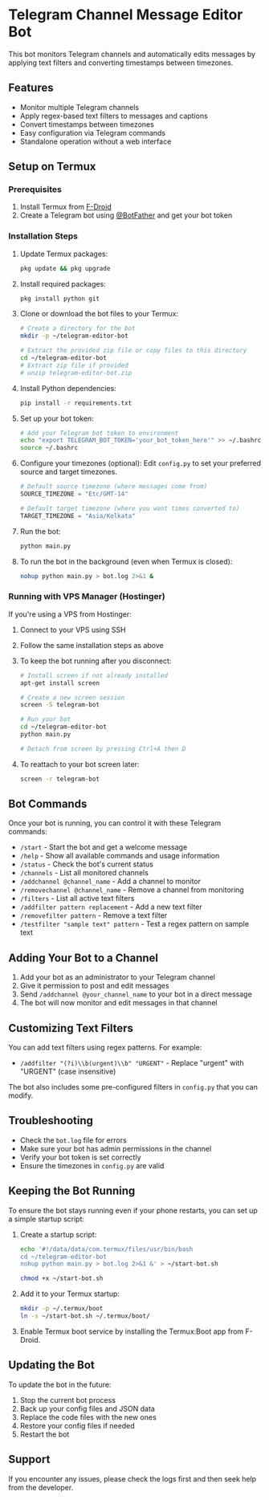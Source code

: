 # Telegram Channel Message Editor Bot

This bot monitors Telegram channels and automatically edits messages by applying text filters and converting timestamps between timezones.

## Features

- Monitor multiple Telegram channels
- Apply regex-based text filters to messages and captions
- Convert timestamps between timezones
- Easy configuration via Telegram commands
- Standalone operation without a web interface

## Setup on Termux

### Prerequisites

1. Install Termux from [F-Droid](https://f-droid.org/packages/com.termux/)
2. Create a Telegram bot using [@BotFather](https://t.me/botfather) and get your bot token

### Installation Steps

1. Update Termux packages:
   ```bash
   pkg update && pkg upgrade
   ```

2. Install required packages:
   ```bash
   pkg install python git
   ```

3. Clone or download the bot files to your Termux:
   ```bash
   # Create a directory for the bot
   mkdir -p ~/telegram-editor-bot
   
   # Extract the provided zip file or copy files to this directory
   cd ~/telegram-editor-bot
   # Extract zip file if provided
   # unzip telegram-editor-bot.zip
   ```

4. Install Python dependencies:
   ```bash
   pip install -r requirements.txt
   ```

5. Set up your bot token:
   ```bash
   # Add your Telegram bot token to environment
   echo "export TELEGRAM_BOT_TOKEN='your_bot_token_here'" >> ~/.bashrc
   source ~/.bashrc
   ```

6. Configure your timezones (optional):
   Edit `config.py` to set your preferred source and target timezones.
   ```python
   # Default source timezone (where messages come from)
   SOURCE_TIMEZONE = "Etc/GMT-14"
   
   # Default target timezone (where you want times converted to)
   TARGET_TIMEZONE = "Asia/Kolkata"
   ```

7. Run the bot:
   ```bash
   python main.py
   ```

8. To run the bot in the background (even when Termux is closed):
   ```bash
   nohup python main.py > bot.log 2>&1 &
   ```

### Running with VPS Manager (Hostinger)

If you're using a VPS from Hostinger:

1. Connect to your VPS using SSH
2. Follow the same installation steps as above
3. To keep the bot running after you disconnect:
   ```bash
   # Install screen if not already installed
   apt-get install screen
   
   # Create a new screen session
   screen -S telegram-bot
   
   # Run your bot
   cd ~/telegram-editor-bot
   python main.py
   
   # Detach from screen by pressing Ctrl+A then D
   ```

4. To reattach to your bot screen later:
   ```bash
   screen -r telegram-bot
   ```

## Bot Commands

Once your bot is running, you can control it with these Telegram commands:

- `/start` - Start the bot and get a welcome message
- `/help` - Show all available commands and usage information
- `/status` - Check the bot's current status
- `/channels` - List all monitored channels
- `/addchannel @channel_name` - Add a channel to monitor
- `/removechannel @channel_name` - Remove a channel from monitoring
- `/filters` - List all active text filters
- `/addfilter pattern replacement` - Add a new text filter
- `/removefilter pattern` - Remove a text filter
- `/testfilter "sample text" pattern` - Test a regex pattern on sample text

## Adding Your Bot to a Channel

1. Add your bot as an administrator to your Telegram channel
2. Give it permission to post and edit messages
3. Send `/addchannel @your_channel_name` to your bot in a direct message
4. The bot will now monitor and edit messages in that channel

## Customizing Text Filters

You can add text filters using regex patterns. For example:

- `/addfilter "(?i)\\b(urgent)\\b" "URGENT"` - Replace "urgent" with "URGENT" (case insensitive)

The bot also includes some pre-configured filters in `config.py` that you can modify.

## Troubleshooting

- Check the `bot.log` file for errors
- Make sure your bot has admin permissions in the channel
- Verify your bot token is set correctly
- Ensure the timezones in `config.py` are valid

## Keeping the Bot Running

To ensure the bot stays running even if your phone restarts, you can set up a simple startup script:

1. Create a startup script:
   ```bash
   echo '#!/data/data/com.termux/files/usr/bin/bash
   cd ~/telegram-editor-bot
   nohup python main.py > bot.log 2>&1 &' > ~/start-bot.sh
   
   chmod +x ~/start-bot.sh
   ```

2. Add it to your Termux startup:
   ```bash
   mkdir -p ~/.termux/boot
   ln -s ~/start-bot.sh ~/.termux/boot/
   ```

3. Enable Termux boot service by installing the Termux:Boot app from F-Droid.

## Updating the Bot

To update the bot in the future:

1. Stop the current bot process
2. Back up your config files and JSON data
3. Replace the code files with the new ones
4. Restore your config files if needed
5. Restart the bot

## Support

If you encounter any issues, please check the logs first and then seek help from the developer.